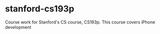 # stanford-cs193p
Course work for Stanford's CS course, CS193p. This course covers iPhone development

